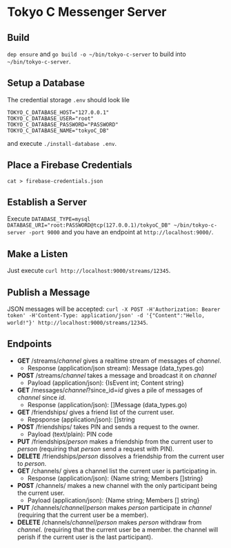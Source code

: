 # Tokyo C Messenger Server

## Build

`dep ensure` and `go build -o ~/bin/tokyo-c-server` to build into `~/bin/tokyo-c-server`.


## Setup a Database

The credential storage `.env` should look lile

```
TOKYO_C_DATABASE_HOST="127.0.0.1"
TOKYO_C_DATABASE_USER="root"
TOKYO_C_DATABASE_PASSWORD="PASSWORD"
TOKYO_C_DATABASE_NAME="tokyoC_DB"
```

and execute `./install-database .env`.

## Place a Firebase Credentials

`cat > firebase-credentials.json`

## Establish a Server

Execute `DATABASE_TYPE=mysql DATABASE_URI="root:PASSWORD@tcp(127.0.0.1)/tokyoC_DB" ~/bin/tokyo-c-server -port 9000` and you have an endpoint at `http://localhost:9000/`.

## Make a Listen
Just execute
`curl http://localhost:9000/streams/12345`.

## Publish a Message

JSON messages will be accepted:
`curl -X POST -H'Authorization: Bearer token' -H'Content-Type: application/json' -d '{"Content":"Hello, world!"}' http://localhost:9000/streams/12345`.

## Endpoints

* **GET** /streams/_channel_ gives a realtime stream of messages of _channel_.
	* Response (application/json stream): Message (data_types.go)
* **POST** /streams/_channel_ takes a message and broadcast it on _channel_
   * Payload (application/json): {IsEvent int; Content string}
* **GET** /messages/_channel_?since_id=_id_ gives a pile of messages of _channel_ since _id_.
	* Response (application/json): []Message (data_types.go)
* **GET** /friendships/ gives a friend list of the current user.
	* Repsponse (application/json): []string
* **POST** /friendships/ takes PIN and sends a request to the owner.
	* Payload (text/plain): PIN code
* **PUT** /friendships/_person_ makes a friendship from the current user to _person_ (requiring that _person_ send a request with PIN).
* **DELETE** /friendships/_person_ dissolves a friendship from the current user to _person_.
* **GET** /channels/ gives a channel list the current user is participating in.
	* Response (application/json): {Name string; Members []string}
* **POST** /channels/ makes a new channel with the only participant being the current user.
   * Payload (application/json): {Name string; Members [] string}
* **PUT** /channels/_channel_/_person_ makes _person_ participate in _channel_ (requiring that the current user be a member).
* **DELETE** /channels/_channel_/_person_ makes _person_ withdraw from _channel_. (requiring that the current user be a member. the channel will perish if the current user is the last participant).
